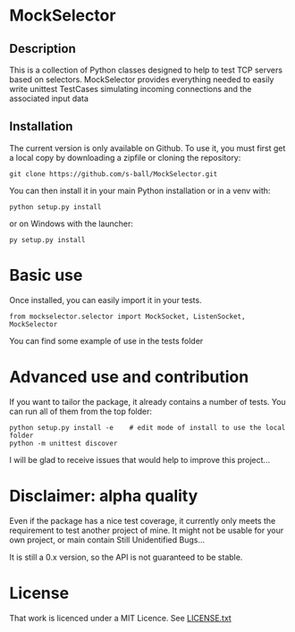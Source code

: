 # MockSelector

## Description

This is a collection of Python classes designed to help to test TCP servers
based on selectors. MockSelector provides everything needed to easily write
unittest TestCases simulating incoming connections and the associated
input data

## Installation

The current version is only available on Github. To use it, you must first
get a local copy by downloading a zipfile or cloning the repository:

    git clone https://github.com/s-ball/MockSelector.git

You can then install it in your main Python installation or in a venv with:

    python setup.py install

or on Windows with the launcher:

    py setup.py install

# Basic use

Once installed, you can easily import it in your tests.

```
from mockselector.selector import MockSocket, ListenSocket, MockSelector
```

You can find some example of use in the tests folder

# Advanced use and contribution

If you want to tailor the package, it already contains a number of tests.
You can run all of them from the top folder:

```
python setup.py install -e    # edit mode of install to use the local folder
python -m unittest discover
```
I will be glad to receive issues that would help to improve this project...

# Disclaimer: alpha quality

Even if the package has a nice test coverage, it currently only meets the
requirement to test another project of mine. It might not be usable for
your own project, or main contain Still Unidentified Bugs...

It is still a 0.x version, so the API is not guaranteed to be stable.

# License

That work is licenced under a MIT Licence. See [LICENSE.txt](https://raw.githubusercontent.com/s-ball/MockSelector/master/LICENCE.txt)
